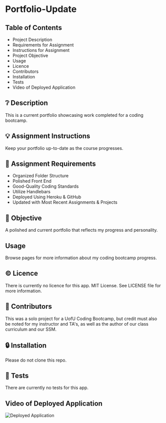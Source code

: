 # Portfolio-Update

## **Table of Contents**

* Project Description
* Requirements for Assignment
* Instructions for Assignment
* Project Objective
* Usage
* Licence
* Contributors
* Installation
* Tests
* Video of Deployed Application

## ❔ **Description**

This is a current portfolio showcasing work completed for a coding bootcamp. 

## 💡 **Assignment Instructions**

Keep your portfolio up-to-date as the course progresses. 

## 📌 **Assignment Requirements**

- Organized Folder Structure 
- Polished Front End
- Good-Quality Coding Standards
- Utilize Handlebars
- Deployed Using Heroku & GitHub
- Updated with Most Recent Assignments & Projects

## 🔲 **Objective**

A polished and current portfolio that reflects my progress and personality. 

## **Usage**

Browse pages for more information about my coding bootcamp progress. 

## © **Licence**

There is currently no licence for this app. 
MIT License. See LICENSE file for more information.

## 💬 **Contributors**

This was a solo project for a UofU Coding Bootcamp, but credit must also be noted for my instructor and TA's, as well as the author of our class curriculum and our SSM. 

## 🔒 **Installation**

Please do not clone this repo.

## 📂 **Tests**

There are currently no tests for this app. 

## **Video of Deployed Application**

![Deployed Application]()
